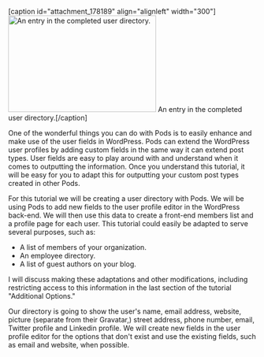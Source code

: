 <script>
{
    "title": "Using Pods To Create A User Directory",
    "excerpt": "In this tutorial series you will learn how to use Pods to make a user directory by adding new fields to the user profiles and outputting them in your theme.",
    "author": "josh412",
    "termSlugs": {
        "tutorial_type": [
            "beginner","adding-custom-fields","extending-existing-content-types","using-pods-in-themes"
        ]
    },
    "customFields": [
        {"key":"_yoast_wpseo_title", "value": "Using Pods To Create A User Directory - Pods Framework"},
        {"key":"_yoast_wpseo_metadesc", "value": "In this tutorial series you will learn how to use Pods to make a user directory by adding new fields to the user profiles and outputting them in your theme."}
    ]
}
</script>
[caption id="attachment_178189" align="alignleft" width="300"]<a href="http://pods.io/wp-content/blogs.dir/2224/files/2013/09/user_directory.png"><img class="size-medium wp-image-178189" src="http://pods.io/wp-content/blogs.dir/2224/files/2013/09/user_directory-300x196.png" alt="An entry in the completed user directory." width="300" height="196" /></a> An entry in the completed user directory.[/caption]

One of the wonderful things you can do with Pods is to easily enhance and make use of the user fields in WordPress. Pods can extend the WordPress user profiles by adding custom fields in the same way it can extend post types. User fields are easy to play around with and understand when it comes to outputting the information. Once you understand this tutorial, it will be easy for you to adapt this for outputting your custom post types created in other Pods.

For this tutorial we will be creating a user directory with Pods. We will be using Pods to add new fields to the user profile editor in the WordPress back-end. We will then use this data to create a front-end members list and a profile page for each user. This tutorial could easily be adapted to serve several purposes, such as:
<ul>
	<li>A list of members of your organization.</li>
	<li>An employee directory.</li>
	<li>A list of guest authors on your blog.</li>
</ul>
I will discuss making these adaptations and other modifications, including restricting access to this information in the last section of the tutorial "Additional Options."

Our directory is going to show the user's name, email address, website, picture (separate from their Gravatar,) street address, phone number, email, Twitter profile and Linkedin profile. We will create new fields in the user profile editor for the options that don't exist and use the existing fields, such as email and website, when possible.
